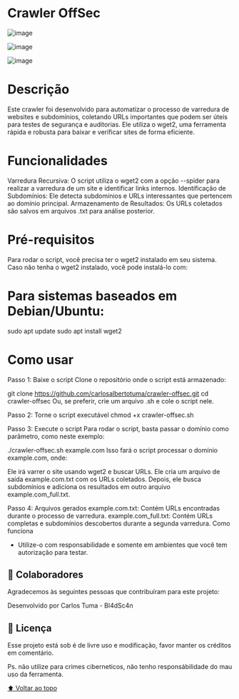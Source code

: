 # Crawler OffSec

![image](https://github.com/user-attachments/assets/c3a76832-9c79-448f-8e0d-2f03a3a96832)

![image](https://github.com/user-attachments/assets/ae1d707b-9445-40fb-a862-7978aec200fb)

![image](https://github.com/user-attachments/assets/78645fc9-c898-4718-be19-3e45194e2e22)


# Descrição
Este crawler  foi desenvolvido para automatizar o processo de varredura de websites e subdomínios, coletando URLs importantes que podem ser úteis para testes de segurança e auditorias. Ele utiliza o wget2, uma ferramenta rápida e robusta para baixar e verificar sites de forma eficiente.

# Funcionalidades
Varredura Recursiva: O script utiliza o wget2 com a opção --spider para realizar a varredura de um site e identificar links internos.
Identificação de Subdomínios: Ele detecta subdomínios e URLs interessantes que pertencem ao domínio principal.
Armazenamento de Resultados: Os URLs coletados são salvos em arquivos .txt para análise posterior.

# Pré-requisitos
Para rodar o script, você precisa ter o wget2 instalado em seu sistema. Caso não tenha o wget2 instalado, você pode instalá-lo com:

# Para sistemas baseados em Debian/Ubuntu:
sudo apt update
sudo apt install wget2

# Como usar

Passo 1: Baixe o script
Clone o repositório onde o script está armazenado:

git clone https://github.com/carlosalbertotuma/crawler-offsec.git
cd crawler-offsec
Ou, se preferir, crie um arquivo .sh e cole o script nele.

Passo 2: Torne o script executável
chmod +x crawler-offsec.sh

Passo 3: Execute o script
Para rodar o script, basta passar o domínio como parâmetro, como neste exemplo:

./crawler-offsec.sh example.com
Isso fará o script processar o domínio example.com, onde:

Ele irá varrer o site usando wget2 e buscar URLs.
Ele cria um arquivo de saída example.com.txt com os URLs coletados.
Depois, ele busca subdomínios e adiciona os resultados em outro arquivo example.com_full.txt.

Passo 4: Arquivos gerados
example.com.txt: Contém URLs encontradas durante o processo de varredura.
example.com_full.txt: Contém URLs completas e subdomínios descobertos durante a segunda varredura.
Como funciona

- Utilize-o com responsabilidade e somente em ambientes que você tem autorização para testar.

## 🤝 Colaboradores

Agradecemos às seguintes pessoas que contribuíram para este projeto:

Desenvolvido por Carlos Tuma - Bl4dSc4n


## 📝 Licença

Esse projeto está sob é de livre uso e modificação, favor manter os créditos em comentário.
 
Ps. não utilize para crimes ciberneticos, não tenho responsábilidade do mau uso da ferramenta.

[⬆ Voltar ao topo](#nome-do-projeto)<br>


